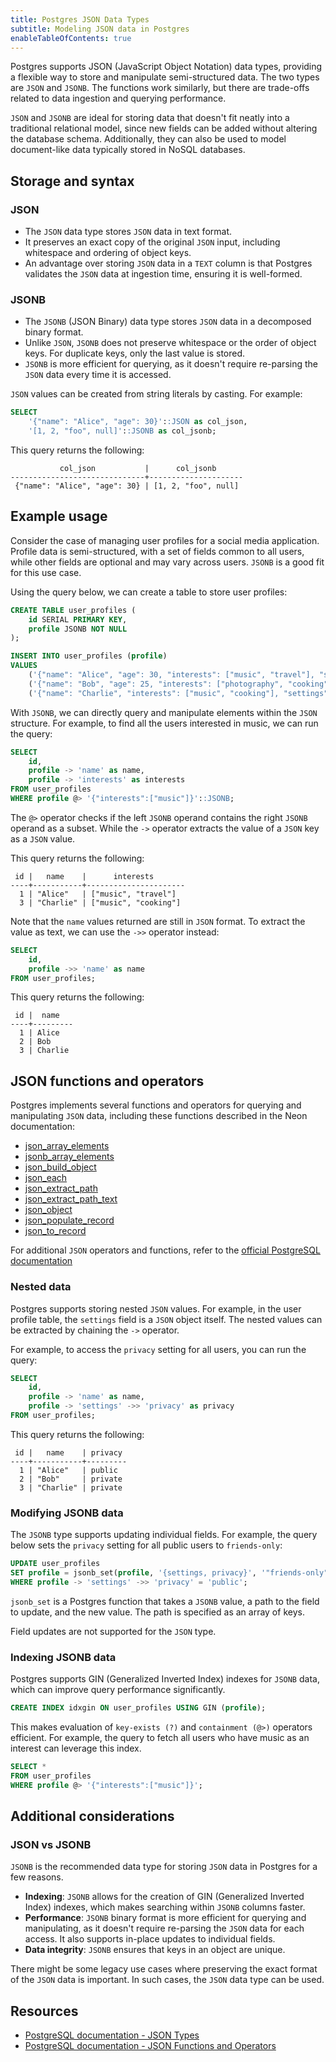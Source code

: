 ```yaml
---
title: Postgres JSON Data Types
subtitle: Modeling JSON data in Postgres
enableTableOfContents: true
---
```


Postgres supports JSON (JavaScript Object Notation) data types, providing a flexible way to store and manipulate semi-structured data. The two types are `JSON` and `JSONB`. The functions work similarly, but there are trade-offs related to data ingestion and querying performance. 

`JSON` and `JSONB` are ideal for storing data that doesn't fit neatly into a traditional relational model, since new fields can be added without altering the database schema. Additionally, they can also be used to model document-like data typically stored in NoSQL databases. 

<CTA />

## Storage and syntax

### JSON

- The `JSON` data type stores `JSON` data in text format.
- It preserves an exact copy of the original `JSON` input, including whitespace and ordering of object keys.
- An advantage over storing `JSON` data in a `TEXT` column is that Postgres validates the `JSON` data at ingestion time, ensuring it is well-formed. 

### JSONB

- The `JSONB` (JSON Binary) data type stores `JSON` data in a decomposed binary format.
- Unlike `JSON`, `JSONB` does not preserve whitespace or the order of object keys. For duplicate keys, only the last value is stored. 
- `JSONB` is more efficient for querying, as it doesn't require re-parsing the `JSON` data every time it is accessed. 

`JSON` values can be created from string literals by casting. For example:

```sql
SELECT
    '{"name": "Alice", "age": 30}'::JSON as col_json,
    '[1, 2, "foo", null]'::JSONB as col_jsonb;
```

This query returns the following:

```text
           col_json           |      col_jsonb
------------------------------+---------------------
 {"name": "Alice", "age": 30} | [1, 2, "foo", null]
```

## Example usage

Consider the case of managing user profiles for a social media application. Profile data is semi-structured, with a set of fields common to all users, while other fields are optional and may vary across users. `JSONB` is a good fit for this use case. 

Using the query below, we can create a table to store user profiles:

```sql
CREATE TABLE user_profiles (
    id SERIAL PRIMARY KEY,
    profile JSONB NOT NULL
);

INSERT INTO user_profiles (profile)
VALUES
    ('{"name": "Alice", "age": 30, "interests": ["music", "travel"], "settings": {"privacy": "public", "notifications": true, "theme": "light"}}'),
    ('{"name": "Bob", "age": 25, "interests": ["photography", "cooking"], "settings": {"privacy": "private", "notifications": false}, "city": "NYC"}'),
    ('{"name": "Charlie", "interests": ["music", "cooking"], "settings": {"privacy": "private", "notifications": true, "language": "English"}}');
```

With `JSONB`, we can directly query and manipulate elements within the `JSON` structure. For example, to find all the users interested in music, we can run the query:

```sql
SELECT 
    id, 
    profile -> 'name' as name, 
    profile -> 'interests' as interests
FROM user_profiles
WHERE profile @> '{"interests":["music"]}'::JSONB;
```

The `@>` operator checks if the left `JSONB` operand contains the right `JSONB` operand as a subset. While the `->` operator extracts the value of a `JSON` key as a `JSON` value.

This query returns the following:

```text
 id |   name    |      interests
----+-----------+----------------------
  1 | "Alice"   | ["music", "travel"]
  3 | "Charlie" | ["music", "cooking"]
```

Note that the `name` values returned are still in `JSON` format. To extract the value as text, we can use the `->>` operator instead:

```sql
SELECT 
    id, 
    profile ->> 'name' as name
FROM user_profiles;
```

This query returns the following:

```text
 id |  name
----+---------
  1 | Alice
  2 | Bob
  3 | Charlie
```

## JSON functions and operators

Postgres implements several functions and operators for querying and manipulating `JSON` data, including these functions described in the Neon documentation:

- [json_array_elements](/docs/functions/json_array_elements)
- [jsonb_array_elements](/docs/functions/jsonb_array_elements)
- [json_build_object](/docs/functions/json_build_object)
- [json_each](/docs/functions/json_each)
- [json_extract_path](/docs/functions/json_extract_path)
- [json_extract_path_text](/docs/functions/json_extract_path_text)
- [json_object](/docs/functions/json_object)
- [json_populate_record](/docs/functions/json_populate_record)
- [json_to_record](/docs/functions/json_to_record)

For additional `JSON` operators and functions, refer to the [official PostgreSQL documentation](https://www.postgresql.org/docs/current/functions-json.html)

### Nested data 

Postgres supports storing nested `JSON` values. For example, in the user profile table, the `settings` field is a `JSON` object itself. The nested values can be extracted by chaining the `->` operator. 

For example, to access the `privacy` setting for all users, you can run the query:

```sql
SELECT 
    id, 
    profile -> 'name' as name, 
    profile -> 'settings' ->> 'privacy' as privacy
FROM user_profiles;
```

This query returns the following:

```text
 id |   name    | privacy
----+-----------+---------
  1 | "Alice"   | public
  2 | "Bob"     | private
  3 | "Charlie" | private
```

### Modifying JSONB data

The `JSONB` type supports updating individual fields. For example, the query below sets the `privacy` setting for all public users to `friends-only`:

```sql
UPDATE user_profiles
SET profile = jsonb_set(profile, '{settings, privacy}', '"friends-only"')
WHERE profile -> 'settings' ->> 'privacy' = 'public';
```

`jsonb_set` is a Postgres function that takes a `JSONB` value, a path to the field to update, and the new value. The path is specified as an array of keys.

Field updates are not supported for the `JSON` type.

### Indexing JSONB data

Postgres supports GIN (Generalized Inverted Index) indexes for `JSONB` data, which can improve query performance significantly.

```sql
CREATE INDEX idxgin ON user_profiles USING GIN (profile);
```

This makes evaluation of `key-exists (?)` and `containment (@>)` operators efficient. For example, the query to fetch all users who have music as an interest can leverage this index. 

```sql
SELECT *
FROM user_profiles
WHERE profile @> '{"interests":["music"]}';
```

## Additional considerations

### JSON vs JSONB

`JSONB` is the recommended data type for storing `JSON` data in Postgres for a few reasons.

- **Indexing**: `JSONB` allows for the creation of GIN (Generalized Inverted Index) indexes, which makes searching within `JSONB` columns faster.
- **Performance**: `JSONB` binary format is more efficient for querying and manipulating, as it doesn't require re-parsing the `JSON` data for each access. It also supports in-place updates to individual fields.
- **Data integrity**: `JSONB` ensures that keys in an object are unique. 

There might be some legacy use cases where preserving the exact format of the `JSON` data is important. In such cases, the `JSON` data type can be used.

## Resources

- [PostgreSQL documentation - JSON Types](https://www.postgresql.org/docs/current/datatype-json.html)
- [PostgreSQL documentation - JSON Functions and Operators](https://www.postgresql.org/docs/current/functions-json.html)

<NeedHelp />